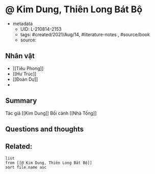 # @ Kim Dung, Thiên Long Bát Bộ


- metadata
	- UID: L-210814-2153
	- tags: #created/2021/Aug/14, #literature-notes , #source/book 
	- source: 

## Nhân vật
- [[Tiêu Phong]]
- [[Hư Trúc]]
- [[Đoàn Dự]]
- 
## Summary
Tác giả [[Kim Dung]]
Bối cảnh [[Nhà Tống]]

## Questions and thoughts


## Related:
```dataview
list
from [[@ Kim Dung, Thiên Long Bát Bộ]]
sort file.name asc
```
